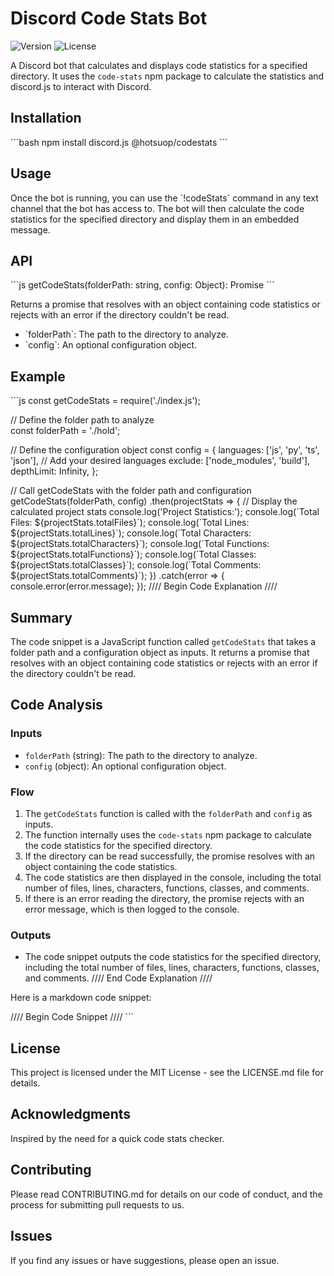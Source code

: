 # Discord Code Stats Bot

![Version](https://img.shields.io/badge/version-1.0.0-blue.svg)
![License](https://img.shields.io/badge/license-MIT-green.svg)

A Discord bot that calculates and displays code statistics for a specified directory. It uses the `code-stats` npm package to calculate the statistics and discord.js to interact with Discord.

## Installation

\`\`\`bash
npm install discord.js @hotsuop/codestats
\`\`\`

## Usage

Once the bot is running, you can use the \`!codeStats\` command in any text channel that the bot has access to. The bot will then calculate the code statistics for the specified directory and display them in an embedded message.

## API

\`\`\`js
getCodeStats(folderPath: string, config: Object): Promise<Object>
\`\`\`

Returns a promise that resolves with an object containing code statistics or rejects with an error if the directory couldn't be read.

- \`folderPath\`: The path to the directory to analyze.
- \`config\`: An optional configuration object.

## Example

\`\`\`js
const getCodeStats = require('./index.js');

// Define the folder path to analyze  
const folderPath = './hold';

// Define the configuration object
const config = {
languages: ['js', 'py', 'ts', 'json'], // Add your desired languages
exclude: ['node_modules', 'build'],
depthLimit: Infinity,
};

// Call getCodeStats with the folder path and configuration
getCodeStats(folderPath, config)
.then(projectStats => {
// Display the calculated project stats
console.log('Project Statistics:');
console.log(\`Total Files: \${projectStats.totalFiles}\`);
console.log(\`Total Lines: \${projectStats.totalLines}\`);
console.log(\`Total Characters: \${projectStats.totalCharacters}\`);
console.log(\`Total Functions: \${projectStats.totalFunctions}\`);
console.log(\`Total Classes: \${projectStats.totalClasses}\`);
console.log(\`Total Comments: \${projectStats.totalComments}\`);
})
.catch(error => {
console.error(error.message);
});
//// Begin Code Explanation ////
## Summary
The code snippet is a JavaScript function called `getCodeStats` that takes a folder path and a configuration object as inputs. It returns a promise that resolves with an object containing code statistics or rejects with an error if the directory couldn't be read.

## Code Analysis
### Inputs
- `folderPath` (string): The path to the directory to analyze.
- `config` (object): An optional configuration object.

### Flow
1. The `getCodeStats` function is called with the `folderPath` and `config` as inputs.
2. The function internally uses the `code-stats` npm package to calculate the code statistics for the specified directory.
3. If the directory can be read successfully, the promise resolves with an object containing the code statistics.
4. The code statistics are then displayed in the console, including the total number of files, lines, characters, functions, classes, and comments.
5. If there is an error reading the directory, the promise rejects with an error message, which is then logged to the console.

### Outputs
- The code snippet outputs the code statistics for the specified directory, including the total number of files, lines, characters, functions, classes, and comments.
//// End Code Explanation ////



Here is a markdown code snippet:

//// Begin Code Snippet ////
\`\`\`

## License

This project is licensed under the MIT License - see the LICENSE.md file for details.

## Acknowledgments

Inspired by the need for a quick code stats checker.

## Contributing

Please read CONTRIBUTING.md for details on our code of conduct, and the process for submitting pull requests to us.

## Issues

If you find any issues or have suggestions, please open an issue.
